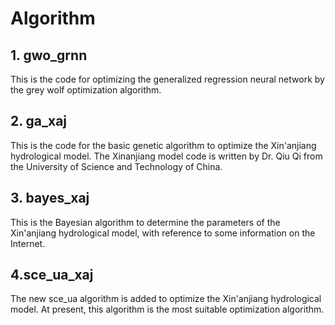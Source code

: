 # Algorithm

## 1. gwo_grnn

This is the code for optimizing the generalized regression neural network by the grey wolf optimization algorithm.

## 2. ga_xaj

This is the code for the basic genetic algorithm to optimize the Xin'anjiang hydrological model. The Xinanjiang model code is written by Dr. Qiu Qi from the University of Science and Technology of China.

## 3. bayes_xaj

This is the Bayesian algorithm to determine the parameters of the Xin'anjiang hydrological model, with reference to some information on the Internet.

## 4.sce_ua_xaj

The new sce_ua algorithm is added to optimize the Xin'anjiang hydrological model. At present, this algorithm is the most suitable optimization algorithm.
